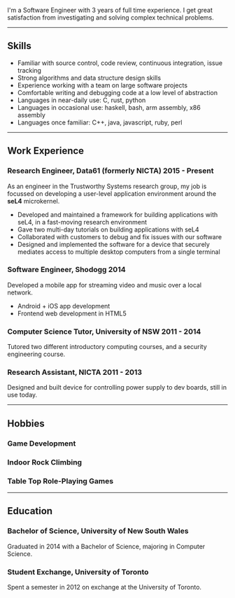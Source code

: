 I'm a Software Engineer with 3 years of full time experience.
I get great satisfaction from investigating and solving complex technical problems.

----------

## Skills

- Familiar with source control, code review, continuous integration, issue tracking
- Strong algorithms and data structure design skills
- Experience working with a team on large software projects
- Comfortable writing and debugging code at a low level of abstraction
- Languages in near-daily use: C, rust, python
- Languages in occasional use: haskell, bash, arm assembly, x86 assembly
- Languages once familiar: C++, java, javascript, ruby, perl

----------

## Work Experience
### <span class='work'><span class='name'>Research Engineer, Data61 (formerly NICTA)</span> <span class='period'>2015 - Present</span></span>

As an engineer in the Trustworthy Systems research group, my job is focussed on
developing a user-level application environment around the **seL4** microkernel.

- Developed and maintained a framework for building applications with seL4, in a
  fast-moving research environment
- Gave two multi-day tutorials on building applications with seL4
- Collaborated with customers to debug and fix issues with
  our software
- Designed and implemented the software for a device that securely mediates access
  to multiple desktop computers from a single terminal

### <span class='work'><span class='name'>Software Engineer, Shodogg</span> <span class='period'>2014</span></span>

Developed a mobile app for streaming video and music over a local network.

- Android + iOS app development
- Frontend web development in HTML5

### <span class='work'><span class='name'>Computer Science Tutor, University of NSW</span> <span class='period'>2011 - 2014</span></span>

Tutored two different introductory computing courses, and a security
engineering course.

### <span class='work'><span class='name'>Research Assistant, NICTA</span> <span class='period'>2011 - 2013</span></span>

Designed and built device for controlling power supply to dev boards, still in use today.

---------

## Hobbies

### Game Development

### Indoor Rock Climbing

### Table Top Role-Playing Games

----------

## Education

### Bachelor of Science, University of New South Wales

Graduated in 2014 with a Bachelor of Science, majoring in Computer Science.

### Student Exchange, University of Toronto

Spent a semester in 2012 on exchange at the University of Toronto.
